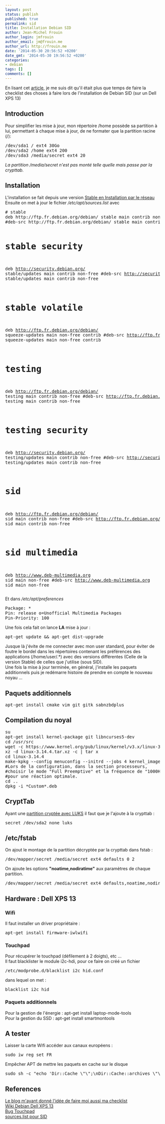 ```yaml
---
layout: post
status: publish
published: true
permalink: sid
title: Installation Debian SID
author: Jean-Michel Frouin
author_login: jmfrouin
author_email: jm@frouin.me
author_url: http://frouin.me
date: '2014-05-30 20:56:52 +0200'
date_gmt: '2014-05-30 19:56:52 +0200'
categories:
- debian
tags: []
comments: []
---
```

<p>En lisant cet <a href="http://lehollandaisvolant.net/linux/mintchklst/" target="_blank">article</a>, je me suis dit qu'il était plus que temps de faire la checklist des choses à faire lors de l'installation de Debian SID (sur un Dell XPS 13)</p>
<!--more-->
<h2>Introduction</h2>
<p>Pour simplifier les mise à jour, mon répertoire /home possède sa partition à lui, permettant à chaque mise à jour, de ne formater que la partition racine (/):</p>
<pre class="brush:shell">
/dev/sda1 / ext4 30Go
/dev/sda2 /home ext4 200
/dev/sda3 /media/secret ext4 20
</pre>
<p><i>La partition /media/secret n'est pas monté telle quelle mais passe par la crypttab.</i></p>
<h2>Installation</h2>
<p>L'installation se fait depuis une version <a href="https://www.debian.org/CD/netinst/" target="_blank">Stable en Installation par le réseau</a><br />
Ensuite on met à jour le fichier <i>/etc/apt/sources.list</i> avec</p>
<pre class="brush:shell">
# stable
deb http://ftp.fr.debian.org/debian/ stable main contrib non-free
#deb-src http://ftp.fr.debian.org/debian/ stable main contrib non-free

# stable security
deb http://security.debian.org/ stable/updates main contrib non-free
#deb-src http://security.debian.org/ stable/updates main contrib non-free

# stable volatile
deb http://ftp.fr.debian.org/debian/ squeeze-updates main non-free contrib
#deb-src http://ftp.fr.debian.org/debian/ squeeze-updates main non-free contrib


# testing
deb http://ftp.fr.debian.org/debian/ testing main contrib non-free
#deb-src http://ftp.fr.debian.org/debian/ testing main contrib non-free

# testing security
deb http://security.debian.org/ testing/updates main contrib non-free
#deb-src http://security.debian.org/ testing/updates main contrib non-free


# sid
deb http://ftp.fr.debian.org/debian/ sid main contrib non-free
#deb-src http://ftp.fr.debian.org/debian/ sid main contrib non-free

# sid multimedia
deb http://www.deb-multimedia.org sid main non-free
#deb-src http://www.deb-multimedia.org sid main non-free
</pre>
<p>Et dans <i>/etc/apt/preferences</i></p>
<pre class="brush:shell">
Package: *
Pin: release o=Unofficial Multimedia Packages
Pin-Priority: 100
</pre>
<p>Une fois cela fait on lance <b>LA</b> mise à jour : </p>
<pre class="brush:shell">
apt-get update && apt-get dist-upgrade
</pre>
<p>Jusque là j'évite de me connecter avec mon user standard, pour éviter de foutre le bordel dans les répertoires contenant les préférences des applications (/home/user/.*) avec des versions différentes (Celle de la version Stable) de celles que j'utilise (sous SID).<br />
Une fois la mise à jour terminée, en général, j'installe les paquets additionnels puis je redémarre histoire de prendre en compte le nouveau noyau ...</p>
<h2>Paquets additionnels</h2>
<pre class="brush:shell">
apt-get install cmake vim git gitk sabnzbdplus
</pre>
<h2>Compilation du noyal</h2>
<pre class="brush:shell">
su
apt-get install kernel-package git libncurses5-dev
cd /usr/src
wget -c https://www.kernel.org/pub/linux/kernel/v3.x/linux-3.14.4.tar.xz
xz -d linux-3.14.4.tar.xz -c | tar x
cd linux-3.14.4
make-kpkg --config menuconfig --initrd --jobs 4 kernel_image modules
#Lors de la configuration, dans la section processeurs, 
#choisir le mode "Full Preemptive" et la fréquence de "1000Hz"
#pour une réaction optimale.
cd ..
dpkg -i *Custom*.deb
</pre>
<h2>CryptTab</h2>
<p>Ayant une <a href="http://frouin.me/truecrypt/" target"=_blank">partition cryptée avec LUKS</a> il faut que je l'ajoute à la crypttab :</p>
<pre class="brush:shell">
secret /dev/sda2 none luks
</pre>
<h2>/etc/fstab</h2>
<p>On ajout le montage de la partition décryptée par la crypttab dans fstab :</p>
<pre class="brush:shell">
/dev/mapper/secret /media/secret ext4 defaults 0 2
</pre>
<p>On ajoute les options <b>"noatime,nodiratime"</b> aux paramètres de chaque partition.</p>
<pre class="brush:shell">
/dev/mapper/secret /media/secret ext4 defaults,noatime,nodiratime 0 2
</pre>
<h2>Hardware : Dell XPS 13</h2>
<h3>Wifi</h3>
<p>Il faut installer un driver propriétaire : </p>
<pre class="brush:shell">
apt-get install firmware-iwlwifi
</pre>
<h3>Touchpad</h3>
<p>Pour récupérer le touchpad (défilement à 2 doigts), etc ...<br />
Il faut blacklister le module i2c-hdi, pour ce faire on créé un fichier </p>
<pre class="brush:shell">
/etc/modprobe.d/blacklist_i2c_hid.conf
</pre>
<p>dans lequel on met : </p>
<pre class="brush:shell">
blacklist i2c_hid
</pre>
<h3>Paquets additionnels</h3>
<p>Pour la gestion de l'énergie : apt-get install laptop-mode-tools<br />
Pour la gestion du SSD : apt-get install smartmontools</p>
<h2>A tester</h2>
<p>Laisser la carte Wifi accéder aux canaux européens :</p>
<pre class="brush:shell">
sudo iw reg set FR
</pre>
<p>Empêcher APT de mettre les paquets en cache sur le disque</p>
<pre class="brush:shell">
sudo sh -c "echo 'Dir::Cache \"\";\nDir::Cache::archives \"\";' >> /etc/apt/apt.conf.d/02nocache"
</pre>
<h2>References</h2>
<p><a href="http://lehollandaisvolant.net/linux/mintchklst/" target="_blank">Le blog m'ayant donné l'idée de faire moi aussi ma checklist</a><br />
<a href="https://wiki.debian.org/InstallingDebianOn/Dell/Dell%20XPS%2013" target="_blank">Wiki Debian Dell XPS 13</a><br />
<a href="https://bugs.launchpad.net/ubuntu/+source/xserver-xorg-input-synaptics/+bug/1263319" target="_blank">Bug Touchpad</a><br />
<a href="http://www.isalo.org/wiki.debian-fr/index.php?title=L%27etiquetage_de_paquets_via_le_fichier_/etc/apt/preferences#Sid" target="_blank">sources.list pour SID</a></p>
<!-- Matomo -->
<script type="text/javascript">
  var _paq = window._paq || [];
  /* tracker methods like "setCustomDimension" should be called before "trackPageView" */
  _paq.push(['trackPageView']);
  _paq.push(['enableLinkTracking']);
  (function() {
    var u="//stats.frouin.me/";
    _paq.push(['setTrackerUrl', u+'matomo.php']);
    _paq.push(['setSiteId', '1']);
    var d=document, g=d.createElement('script'), s=d.getElementsByTagName('script')[0];
    g.type='text/javascript'; g.async=true; g.defer=true; g.src=u+'matomo.js'; s.parentNode.insertBefore(g,s);
  })();
</script>
<!-- End Matomo Code -->
